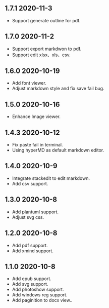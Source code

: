 ## 1.7.1 2020-11-3
- Support generate outline for pdf.

## 1.7.0 2020-11-2
- Support export markdwon to pdf.
- Support edit xlsx、xls、csv.

## 1.6.0 2020-10-19
- Add font viewer.
- Adjust markdown style and fix save fail bug.


## 1.5.0 2020-10-16
- Enhance Image viewer.

## 1.4.3 2020-10-12
- Fix paste fail in terminal.
- Using hyperMD as default markdown editor.

## 1.4.0 2020-10-9
- Integrate stackedit to edit markdown.
- Add csv support.

## 1.3.0 2020-10-8
- Add plantuml support.
- Adjust svg css.

## 1.2.0 2020-10-8
- Add pdf support.
- Add xmind support.

## 1.1.0 2020-10-8
- Add epub support.
- Add svg support.
- Add photoshow support.
- Add windows reg support.
- Add paginition to docx view..